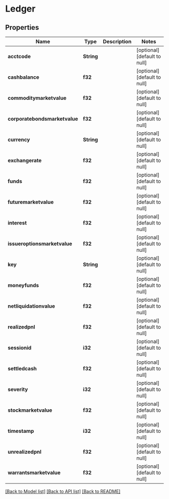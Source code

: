 # Ledger

## Properties
Name | Type | Description | Notes
------------ | ------------- | ------------- | -------------
**acctcode** | **String** |  | [optional] [default to null]
**cashbalance** | **f32** |  | [optional] [default to null]
**commoditymarketvalue** | **f32** |  | [optional] [default to null]
**corporatebondsmarketvalue** | **f32** |  | [optional] [default to null]
**currency** | **String** |  | [optional] [default to null]
**exchangerate** | **f32** |  | [optional] [default to null]
**funds** | **f32** |  | [optional] [default to null]
**futuremarketvalue** | **f32** |  | [optional] [default to null]
**interest** | **f32** |  | [optional] [default to null]
**issueroptionsmarketvalue** | **f32** |  | [optional] [default to null]
**key** | **String** |  | [optional] [default to null]
**moneyfunds** | **f32** |  | [optional] [default to null]
**netliquidationvalue** | **f32** |  | [optional] [default to null]
**realizedpnl** | **f32** |  | [optional] [default to null]
**sessionid** | **i32** |  | [optional] [default to null]
**settledcash** | **f32** |  | [optional] [default to null]
**severity** | **i32** |  | [optional] [default to null]
**stockmarketvalue** | **f32** |  | [optional] [default to null]
**timestamp** | **i32** |  | [optional] [default to null]
**unrealizedpnl** | **f32** |  | [optional] [default to null]
**warrantsmarketvalue** | **f32** |  | [optional] [default to null]

[[Back to Model list]](../README.md#documentation-for-models) [[Back to API list]](../README.md#documentation-for-api-endpoints) [[Back to README]](../README.md)


